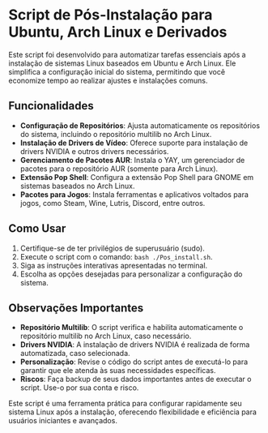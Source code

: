 # Script de Pós-Instalação para Ubuntu, Arch Linux e Derivados

Este script foi desenvolvido para automatizar tarefas essenciais após a instalação de sistemas Linux baseados em Ubuntu e Arch Linux. Ele simplifica a configuração inicial do sistema, permitindo que você economize tempo ao realizar ajustes e instalações comuns.

## Funcionalidades

- **Configuração de Repositórios**: Ajusta automaticamente os repositórios do sistema, incluindo o repositório multilib no Arch Linux.
- **Instalação de Drivers de Vídeo**: Oferece suporte para instalação de drivers NVIDIA e outros drivers necessários.
- **Gerenciamento de Pacotes AUR**: Instala o YAY, um gerenciador de pacotes para o repositório AUR (somente para Arch Linux).
- **Extensão Pop Shell**: Configura a extensão Pop Shell para GNOME em sistemas baseados no Arch Linux.
- **Pacotes para Jogos**: Instala ferramentas e aplicativos voltados para jogos, como Steam, Wine, Lutris, Discord, entre outros.

## Como Usar

1. Certifique-se de ter privilégios de superusuário (sudo).
2. Execute o script com o comando: `bash ./Pos_install.sh`.
3. Siga as instruções interativas apresentadas no terminal.
4. Escolha as opções desejadas para personalizar a configuração do sistema.

## Observações Importantes

- **Repositório Multilib**: O script verifica e habilita automaticamente o repositório multilib no Arch Linux, caso necessário.
- **Drivers NVIDIA**: A instalação de drivers NVIDIA é realizada de forma automatizada, caso selecionada.
- **Personalização**: Revise o código do script antes de executá-lo para garantir que ele atenda às suas necessidades específicas.
- **Riscos**: Faça backup de seus dados importantes antes de executar o script. Use-o por sua conta e risco.

Este script é uma ferramenta prática para configurar rapidamente seu sistema Linux após a instalação, oferecendo flexibilidade e eficiência para usuários iniciantes e avançados.